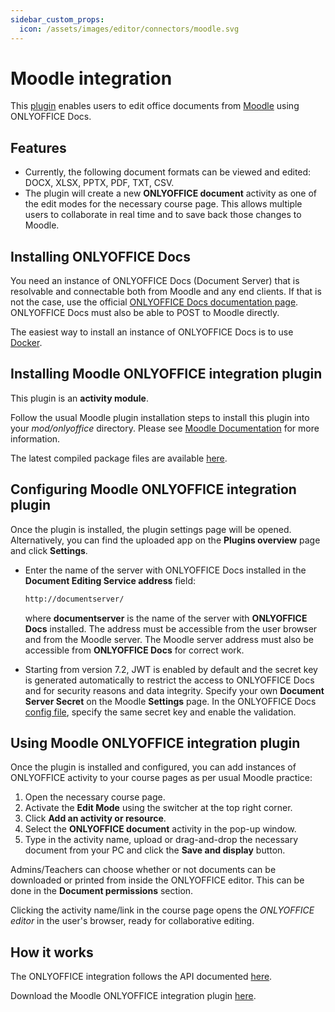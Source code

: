 ```yaml
---
sidebar_custom_props:
  icon: /assets/images/editor/connectors/moodle.svg
---
```


# Moodle integration

This [plugin](https://github.com/ONLYOFFICE/moodle-mod_onlyofficeeditor) enables users to edit office documents from [Moodle](https://moodle.org/) using ONLYOFFICE Docs.

## Features

- Currently, the following document formats can be viewed and edited: DOCX, XLSX, PPTX, PDF, TXT, CSV.
- The plugin will create a new **ONLYOFFICE document** activity as one of the edit modes for the necessary course page. This allows multiple users to collaborate in real time and to save back those changes to Moodle.

## Installing ONLYOFFICE Docs

You need an instance of ONLYOFFICE Docs (Document Server) that is resolvable and connectable both from Moodle and any end clients. If that is not the case, use the official [ONLYOFFICE Docs documentation page](https://helpcenter.onlyoffice.com/server/linux/document/linux-installation.aspx). ONLYOFFICE Docs must also be able to POST to Moodle directly.

The easiest way to install an instance of ONLYOFFICE Docs is to use [Docker](https://github.com/onlyoffice/Docker-DocumentServer).

## Installing Moodle ONLYOFFICE integration plugin

This plugin is an **activity module**.

Follow the usual Moodle plugin installation steps to install this plugin into your *mod/onlyoffice* directory. Please see [Moodle Documentation](https://docs.moodle.org/311/en/Installing_plugins) for more information.

The latest compiled package files are available [here](https://github.com/ONLYOFFICE/moodle-mod_onlyofficeeditor/releases).

## Configuring Moodle ONLYOFFICE integration plugin

Once the plugin is installed, the plugin settings page will be opened. Alternatively, you can find the uploaded app on the **Plugins overview** page and click **Settings**.

- Enter the name of the server with ONLYOFFICE Docs installed in the **Document Editing Service address** field:

  ``` sh
  http://documentserver/
  ```

  where **documentserver** is the name of the server with **ONLYOFFICE Docs** installed. The address must be accessible from the user browser and from the Moodle server. The Moodle server address must also be accessible from **ONLYOFFICE Docs** for correct work.

- Starting from version 7.2, JWT is enabled by default and the secret key is generated automatically to restrict the access to ONLYOFFICE Docs and for security reasons and data integrity. Specify your own **Document Server Secret** on the Moodle **Settings** page. In the ONLYOFFICE Docs [config file](../../additional-api/signature/signature.md), specify the same secret key and enable the validation.

## Using Moodle ONLYOFFICE integration plugin

Once the plugin is installed and configured, you can add instances of ONLYOFFICE activity to your course pages as per usual Moodle practice:

1. Open the necessary course page.
2. Activate the **Edit Mode** using the switcher at the top right corner.
3. Click **Add an activity or resource**.
4. Select the **ONLYOFFICE document** activity in the pop-up window.
5. Type in the activity name, upload or drag-and-drop the necessary document from your PC and click the **Save and display** button.

Admins/Teachers can choose whether or not documents can be downloaded or printed from inside the ONLYOFFICE editor. This can be done in the **Document permissions** section.

Clicking the activity name/link in the course page opens the *ONLYOFFICE editor* in the user's browser, ready for collaborative editing.

## How it works

The ONLYOFFICE integration follows the API documented [here](../basic-concepts.md).

Download the Moodle ONLYOFFICE integration plugin [here](https://github.com/ONLYOFFICE/moodle-mod_onlyofficeeditor).
